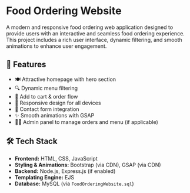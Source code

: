 # Food Ordering Website

A modern and responsive food ordering web application designed to provide users with an interactive and seamless food ordering experience. This project includes a rich user interface, dynamic filtering, and smooth animations to enhance user engagement.

## 🚀 Features

- 🍽️ Attractive homepage with hero section
- 🔍 Dynamic menu filtering
- 🛒 Add to cart & order flow
- 📱 Responsive design for all devices
- 📩 Contact form integration
- ✨ Smooth animations with GSAP
- 👨‍🍳 Admin panel to manage orders and menu (if applicable)

## 🛠️ Tech Stack

- **Frontend:** HTML, CSS, JavaScript
- **Styling & Animations:** Bootstrap (via CDN), GSAP (via CDN)
- **Backend:** Node.js, Express.js (if enabled)
- **Templating Engine:** EJS
- **Database:** MySQL (via `FoodOrderingWebsite.sql`)



